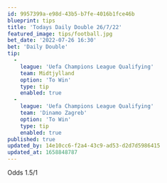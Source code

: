 ```yaml
---
id: 9957399a-e98d-43b5-b7fe-4016b1fce46b
blueprint: tips
title: 'Todays Daily Double 26/7/22'
featured_image: tips/football.jpg
bet_date: '2022-07-26 16:30'
bet: 'Daily Double'
tip:
  -
    league: 'Uefa Champions League Qualifying'
    team: Midtjylland
    option: 'To Win'
    type: tip
    enabled: true
  -
    league: 'Uefa Champions League Qualifying'
    team: 'Dinamo Zagreb'
    option: 'To Win'
    type: tip
    enabled: true
published: true
updated_by: 14e10cc6-f2a4-43c9-ad53-d2d7d5986415
updated_at: 1658848787
---
```

Odds 1.5/1